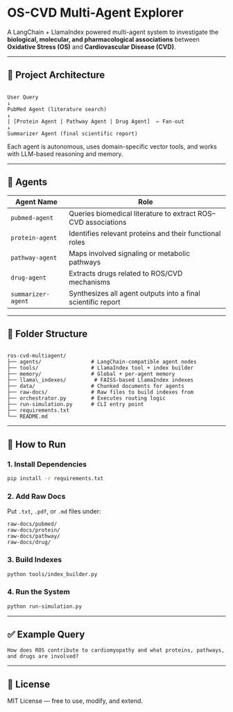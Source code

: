 
# OS-CVD Multi-Agent Explorer

A LangChain + LlamaIndex powered multi-agent system to investigate the **biological, molecular, and pharmacological associations** between **Oxidative Stress (OS)** and **Cardiovascular Disease (CVD)**.

---

## 📌 Project Architecture

```

User Query
↓
PubMed Agent (literature search)
↓
| [Protein Agent | Pathway Agent | Drug Agent]  ← Fan-out
↓
Summarizer Agent (final scientific report)

```

Each agent is autonomous, uses domain-specific vector tools, and works with LLM-based reasoning and memory.

---

## 🧠 Agents

| Agent Name       | Role                                                             |
|------------------|------------------------------------------------------------------|
| `pubmed-agent`   | Queries biomedical literature to extract ROS–CVD associations    |
| `protein-agent`  | Identifies relevant proteins and their functional roles          |
| `pathway-agent`  | Maps involved signaling or metabolic pathways                    |
| `drug-agent`     | Extracts drugs related to ROS/CVD mechanisms                     |
| `summarizer-agent` | Synthesizes all agent outputs into a final scientific report   |

---

## 📁 Folder Structure

```

ros-cvd-multiagent/
├── agents/                # LangChain-compatible agent nodes
├── tools/                 # LlamaIndex tool + index builder
├── memory/                # Global + per-agent memory
├── llama\_indexes/         # FAISS-based LlamaIndex indexes
├── data/                  # Chunked documents for agents
├── raw-docs/              # Raw files to build indexes from
├── orchestrator.py        # Executes routing logic
├── run-simulation.py      # CLI entry point
├── requirements.txt
└── README.md

````

---

## 🚀 How to Run

### 1. Install Dependencies

```bash
pip install -r requirements.txt
````

### 2. Add Raw Docs

Put `.txt`, `.pdf`, or `.md` files under:

```
raw-docs/pubmed/
raw-docs/protein/
raw-docs/pathway/
raw-docs/drug/
```

### 3. Build Indexes

```bash
python tools/index_builder.py
```

### 4. Run the System

```bash
python run-simulation.py
```

---

## ✅ Example Query

```
How does ROS contribute to cardiomyopathy and what proteins, pathways, and drugs are involved?
```

---

## 📜 License

MIT License — free to use, modify, and extend.

